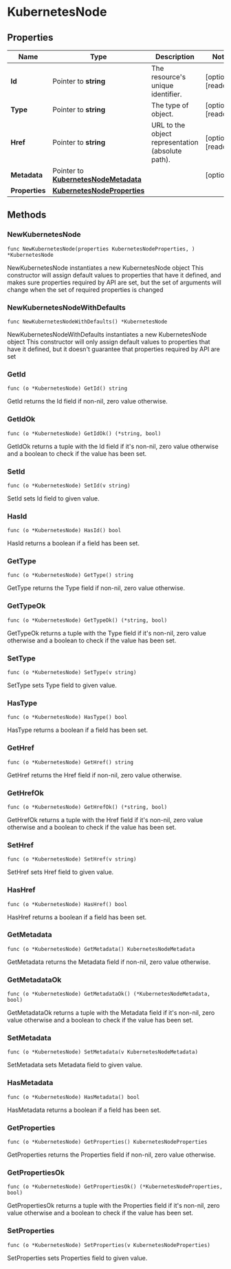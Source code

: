 # KubernetesNode

## Properties

|Name | Type | Description | Notes|
|------------ | ------------- | ------------- | -------------|
|**Id** | Pointer to **string** | The resource&#39;s unique identifier. | [optional] [readonly] |
|**Type** | Pointer to **string** | The type of object. | [optional] [readonly] |
|**Href** | Pointer to **string** | URL to the object representation (absolute path). | [optional] [readonly] |
|**Metadata** | Pointer to [**KubernetesNodeMetadata**](KubernetesNodeMetadata.md) |  | [optional] |
|**Properties** | [**KubernetesNodeProperties**](KubernetesNodeProperties.md) |  | |

## Methods

### NewKubernetesNode

`func NewKubernetesNode(properties KubernetesNodeProperties, ) *KubernetesNode`

NewKubernetesNode instantiates a new KubernetesNode object
This constructor will assign default values to properties that have it defined,
and makes sure properties required by API are set, but the set of arguments
will change when the set of required properties is changed

### NewKubernetesNodeWithDefaults

`func NewKubernetesNodeWithDefaults() *KubernetesNode`

NewKubernetesNodeWithDefaults instantiates a new KubernetesNode object
This constructor will only assign default values to properties that have it defined,
but it doesn't guarantee that properties required by API are set

### GetId

`func (o *KubernetesNode) GetId() string`

GetId returns the Id field if non-nil, zero value otherwise.

### GetIdOk

`func (o *KubernetesNode) GetIdOk() (*string, bool)`

GetIdOk returns a tuple with the Id field if it's non-nil, zero value otherwise
and a boolean to check if the value has been set.

### SetId

`func (o *KubernetesNode) SetId(v string)`

SetId sets Id field to given value.

### HasId

`func (o *KubernetesNode) HasId() bool`

HasId returns a boolean if a field has been set.

### GetType

`func (o *KubernetesNode) GetType() string`

GetType returns the Type field if non-nil, zero value otherwise.

### GetTypeOk

`func (o *KubernetesNode) GetTypeOk() (*string, bool)`

GetTypeOk returns a tuple with the Type field if it's non-nil, zero value otherwise
and a boolean to check if the value has been set.

### SetType

`func (o *KubernetesNode) SetType(v string)`

SetType sets Type field to given value.

### HasType

`func (o *KubernetesNode) HasType() bool`

HasType returns a boolean if a field has been set.

### GetHref

`func (o *KubernetesNode) GetHref() string`

GetHref returns the Href field if non-nil, zero value otherwise.

### GetHrefOk

`func (o *KubernetesNode) GetHrefOk() (*string, bool)`

GetHrefOk returns a tuple with the Href field if it's non-nil, zero value otherwise
and a boolean to check if the value has been set.

### SetHref

`func (o *KubernetesNode) SetHref(v string)`

SetHref sets Href field to given value.

### HasHref

`func (o *KubernetesNode) HasHref() bool`

HasHref returns a boolean if a field has been set.

### GetMetadata

`func (o *KubernetesNode) GetMetadata() KubernetesNodeMetadata`

GetMetadata returns the Metadata field if non-nil, zero value otherwise.

### GetMetadataOk

`func (o *KubernetesNode) GetMetadataOk() (*KubernetesNodeMetadata, bool)`

GetMetadataOk returns a tuple with the Metadata field if it's non-nil, zero value otherwise
and a boolean to check if the value has been set.

### SetMetadata

`func (o *KubernetesNode) SetMetadata(v KubernetesNodeMetadata)`

SetMetadata sets Metadata field to given value.

### HasMetadata

`func (o *KubernetesNode) HasMetadata() bool`

HasMetadata returns a boolean if a field has been set.

### GetProperties

`func (o *KubernetesNode) GetProperties() KubernetesNodeProperties`

GetProperties returns the Properties field if non-nil, zero value otherwise.

### GetPropertiesOk

`func (o *KubernetesNode) GetPropertiesOk() (*KubernetesNodeProperties, bool)`

GetPropertiesOk returns a tuple with the Properties field if it's non-nil, zero value otherwise
and a boolean to check if the value has been set.

### SetProperties

`func (o *KubernetesNode) SetProperties(v KubernetesNodeProperties)`

SetProperties sets Properties field to given value.



